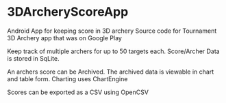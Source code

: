 # 3DArcheryScoreApp
Android App for keeping score in 3D archery
Source code for Tournament 3D Archery app that was on Google Play

Keep track of multiple archers for up to 50 targets each.
Score/Archer Data is stored in SqLite.

An archers score can be Archived.  The archived data is viewable in chart and table form.
Charting uses ChartEngine

Scores can be exported as a CSV using OpenCSV

